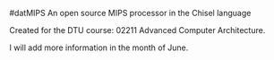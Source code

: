 #datMIPS
An open source MIPS processor in the Chisel language


Created for the DTU course: 02211 Advanced Computer Architecture.

I will add more information in the month of June.
